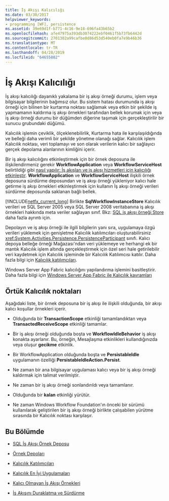 ```yaml
---
title: İş Akışı Kalıcılığı
ms.date: 03/30/2017
helpviewer_keywords:
- programming [WF], persistence
ms.assetid: 39e69d1f-b771-4c16-9e18-696fa43b65b2
ms.openlocfilehash: afe47975a393db3074222ebf0461f5b73fb6442d
ms.sourcegitcommit: 2701302a99cafbe0d86d53d540eb0fa7e9b46b36
ms.translationtype: MT
ms.contentlocale: tr-TR
ms.lasthandoff: 04/28/2019
ms.locfileid: "64655802"
---
```

# <a name="workflow-persistence"></a>İş Akışı Kalıcılığı
İş akışı kalıcılığı dayanıklı yakalama bir iş akışı örneği durumu, işlem veya bilgisayar bilgilerinin bağımsız olur. Bu sistem hatası durumunda iş akışı örneği için bilinen bir kurtarma noktası sağlamak veya etkin bir şekilde iş yapmamanın kaldırma iş akışı örnekleri tarafından bellek korumak için veya iş akışı örneği durumu bir düğümden diğerine taşımak için gerçekleştirilir bir sunucu grubundaki düğümü.  
  
 Kalıcılık işlemin çeviklik, ölçeklenebilirlik, Kurtarma hata ile karşılaşıldığında ve belleği daha verimli bir şekilde yönetme olanağı sağlar. Kalıcılık işlem Kalıcılık noktası, veri toplamayı ve son olarak verilerin kalıcı bir sağlayıcı gerçek depolama alanlarının kimliğini içerir.  
  
 Bir iş akışı kalıcılığını etkinleştirmek için bir örnek deposuna ile ilişkilendirmeniz gerekir **WorkflowApplication** veya **WorkflowServiceHost** belirtildiği gibi [nasıl yapılır: İş akışları ve iş akışı hizmetleri için kalıcılığı etkinleştir](how-to-enable-persistence-for-workflows-and-workflow-services.md). **WorkflowApplication** ve **WorkflowServiceHost** ilişkili örnek deposuna sürdürme deposundan ve iş akışı örneği yükleniyor kalıcı hale getirme iş akışı örnekleri etkinleştirmek için kullanın İş akışı örneği verileri sürdürme deposunda saklanan bağlı bellek.  
  
 [!INCLUDE[netfx_current_long](../../../includes/netfx-current-long-md.md)] Birlikte **SqlWorkflowInstanceStore** Kalıcılık verileri ve SQL Server 2005 veya SQL Server 2008 veritabanına iş akışı örnekleri hakkında meta veriler sağlayan sınıf. Bkz: [SQL iş akışı örneği Store](sql-workflow-instance-store.md) daha fazla ayrıntı için.  
  
 Depolayın ve iş akışı örneği ile ilgili bilgilerin yanı sıra, uygulamaya özgü verileri yüklemek için genişletme Kalıcılık katılımcıları oluşturabilirsiniz <xref:System.Activities.Persistence.PersistenceParticipant> sınıfı. Kalıcı depoya belleğe örneği Mağazası'ndan veri yüklemeye ve herhangi ek bir mantık Kalıcılık işlem altında gerçekleştirmek için özel seri hale getirilebilir veri kaydetmek için Kalıcılık işleminde bir Kalıcılık Katılımcısı katılır. Daha fazla bilgi için [Kalıcılık katılımcıları](persistence-participants.md).  
  
 Windows Server App Fabric kalıcılığını yapılandırma işlemini basitleştirir. Daha fazla bilgi için [Windows Server App Fabric ile Kalıcılık kavramları](https://go.microsoft.com/fwlink/?LinkId=201200)  
  
## <a name="implicit-persistence-points"></a>Örtük Kalıcılık noktaları  
 Aşağıdaki liste, bir örnek deposuna bir iş akışı ile ilişkili olduğunda, bir akışı kalıcı koşullar örnekleri içerir.  
  
- Olduğunda bir **TransactionScope** etkinliği tamamlandıktan veya **TransactedReceiveScope** etkinliği tamamlar.  
  
- Bir iş akışı örneği olduğunda boşta ve **WorkflowIdleBehavior** iş akışı konakta ayarlanır. Bu, örneğin, Mesajlaşma etkinlikleri kullandığınızda veya oluşur **gecikme** etkinlik.  
  
- Bir WorkflowApplication olduğunda boşta ve **PersistableIdle** uygulamanın özelliği **PersistableIdleAction.Persist**.  
  
- Ne zaman bir ana bilgisayar uygulaması kalıcı veya bir iş akışı örneği kaldırmak için talimat verilmiştir.  
  
- Ne zaman bir iş akışı örneği sonlandırıldı veya tamamlanır.  
  
- Olduğunda bir **kalan** etkinliği yürütür.  
  
- Ne zaman Windows Workflow Foundation'ın önceki bir sürümü kullanılarak geliştirilen bir iş akışı örneği birlikte çalışabilen yürütme sırasında bir Kalıcılık noktası karşılaşır.  
  
## <a name="in-this-section"></a>Bu Bölümde  
  
- [SQL İş Akışı Örnek Deposu](sql-workflow-instance-store.md)  
  
- [Örnek Depoları](instance-stores.md)  
  
- [Kalıcılık Katılımcıları](persistence-participants.md)  
  
- [Kalıcılık En İyi Uygulamaları](persistence-best-practices.md)  
  
- [Kalıcı Olmayan İş Akışı Örnekleri](non-persisted-workflow-instances.md)  
  
- [İş Akışını Duraklatma ve Sürdürme](pausing-and-resuming-a-workflow.md)
